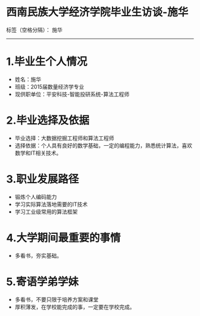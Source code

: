 # 西南民族大学经济学院毕业生访谈-施华

标签（空格分隔）： 施华

---

# **1.毕业生个人情况**
+ 姓名：施华
+ 班级：2015届数量经济学专业
+ 现供职单位：平安科技-智能投研系统-算法工程师

# **2.毕业选择及依据**
+ 毕业选择：大数据挖掘工程师和算法工程师
+ 选择依据：个人具有良好的数学基础，一定的编程能力，熟悉统计算法，喜欢数学和IT相关技术。


# **3.职业发展路径**
+ 锻炼个人编码能力
+ 学习实际算法落地需要的IT技术
+ 学习工业级常用的算法框架


# **4.大学期间最重要的事情**
+ 多看书，夯实基础。

# **5.寄语学弟学妹**
+ 多看书，不要只限于培养方案和课堂
+ 厚积薄发，在学校能完成的事，一定要在学校完成。





